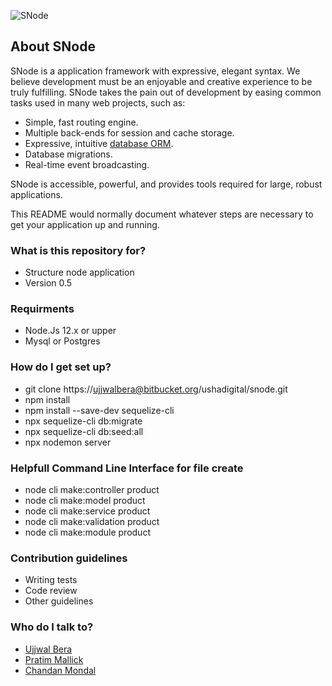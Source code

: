 ![SNode](https://www.freelogoservices.com/api/main/images/1j+ojVVCOMkX9Wyrexe4hGfK8KnU+W0MjkLP2ig3M2RE...QxumCgphfBr47hlc1xFtFwKhRYKdsQ5iSZ8R9FL00QsomDIeoZC)

## About SNode

SNode is a application framework with expressive, elegant syntax. We believe development must be an enjoyable and creative experience to be truly fulfilling. SNode takes the pain out of development by easing common tasks used in many web projects, such as:

- Simple, fast routing engine.
- Multiple back-ends for session and cache storage.
- Expressive, intuitive [database ORM](https://sequelize.org/).
- Database migrations.
- Real-time event broadcasting.

SNode is accessible, powerful, and provides tools required for large, robust applications.

This README would normally document whatever steps are necessary to get your application up and running.

### What is this repository for? ###

* Structure node application
* Version 0.5

### Requirments ###

* Node.Js 12.x or upper
* Mysql or Postgres

### How do I get set up? ###

* git clone https://ujjwalbera@bitbucket.org/ushadigital/snode.git
* npm install
* npm install --save-dev sequelize-cli
* npx sequelize-cli db:migrate
* npx sequelize-cli db:seed:all
* npx nodemon server

### Helpfull Command Line Interface for file create ###

* node cli make:controller product
* node cli make:model product
* node cli make:service product
* node cli make:validation product
* node cli make:module product

### Contribution guidelines ###

* Writing tests
* Code review
* Other guidelines

### Who do I talk to? ###

* [Ujjwal Bera](https://github.com/beraujjwal)
* [Pratim Mallick](#)
* [Chandan Mondal](#)
